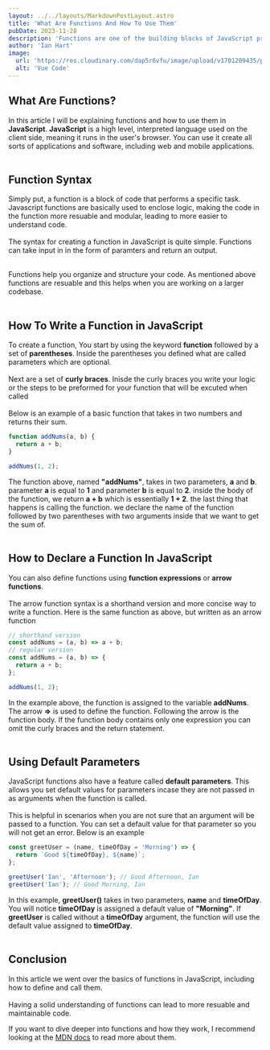 ```yaml
---
layout: ../../layouts/MarkdownPostLayout.astro
title: 'What Are Functions And How To Use Them'
pubDate: 2023-11-28
description: 'Functions are one of the building blocks of JavaScript programming for creating web applications.'
author: 'Ian Hart'
image:
  url: 'https://res.cloudinary.com/dap5r6vfu/image/upload/v1701209435/post-1_orlpss.jpg'
  alt: 'Vue Code'
---
```


## What Are Functions?

In this article I will be explaining functions and how to use them in
**JavaScript**. **JavaScript** is a high level, interpreted language used on the client side,
meaning it runs in the user's browser. You can use it create all sorts of applications and software,
including web and mobile applications.
<br />
<br />

## Function Syntax

Simply put, a function is a block of code that performs a specific task.
Javascript functions are basically used to enclose logic, making the code in the
function more resuable and modular, leading to more easier to understand code.
<br />
<br />
The syntax for creating a function in JavaScript is quite simple.
Functions can take input in in the form of paramters and return an output.
<br />
<br />

Functions help you organize and structure your code. As mentioned above functions
are resuable and this helps when you are working on a larger codebase.
<br />
<br />

## How To Write a Function in JavaScript

To create a function, You start by using the keyword **function** followed by a set of **parentheses**.
Inside the parentheses you defined what are called parameters which are optional.
<br />
<br />
Next are a set of **curly braces**.
Inisde the curly braces you write your logic or the steps to be preformed for your function that will be excuted when called
<br />
<br />
Below is an example of a basic function that takes in two numbers and returns their sum.

```js
function addNums(a, b) {
  return a + b;
}

addNums(1, 2);
```

The function above, named **"addNums"**, takes in two parameters, **a** and **b**.
parameter **a** is equal to **1** and parameter **b** is equal to **2**.
inside the body of the function, we return **a + b** which is essentially **1 + 2**.
the last thing that happens is calling the function. we declare the name of the function
followed by two parentheses with two arguments inside that we want to get the sum of.
<br />
<br />

## How to Declare a Function In JavaScript

You can also define functions using **function expressions** or **arrow functions**.
<br />
<br />
The arrow function syntax is a shorthand version and more concise way to write a function.
Here is the same function as above, but written as an arrow function

```js
// shorthand version
const addNums = (a, b) => a + b;
// regular version
const addNums = (a, b) => {
  return a + b;
};

addNums(1, 2);
```

In the example above, the function is assigned to the variable **addNums**.
The arrow **=>** is used to define the function. Following the arrow is the function body.
If the function body contains only one expression you can omit the curly braces and the return statement.
<br />
<br />

## Using Default Parameters

JavaScript functions also have a feature called **default parameters**. This allows you
set default values for parameters incase they are not passed in as arguments when the function is called.
<br />
<br />
This is helpful in scenarios when you are not sure that an argument will be passed to a function.
You can set a default value for that parameter so you will not get an error.
Below is an example

```js
const greetUser = (name, timeOfDay = 'Morning') => {
  return `Good ${timeOfDay}, ${name}`;
};

greetUser('Ian', 'Afternoon'); // Good Afternoon, Ian
greetUser('Ian'); // Good Morning, Ian
```

In this example, **greetUser()** takes in two parameters, **name** and **timeOfDay**.
You will notice **timeOfDay** is assigned a default value of **"Morning"**.
If **greetUser** is called without a **timeOfDay** argument, the function will use the
default value assigned to **timeOfDay**.
<br />
<br />

## Conclusion

In this article we went over the basics of functions in JavaScript, including how to
define and call them.
<br />
<br />
Having a solid understanding of functions can lead to more resuable and maintainable
code.

If you want to dive deeper into functions and how they work, I recommend looking
at the [MDN docs](https://developer.mozilla.org/en-US/docs/Web/JavaScript/Guide/Functions) to read more about them.
